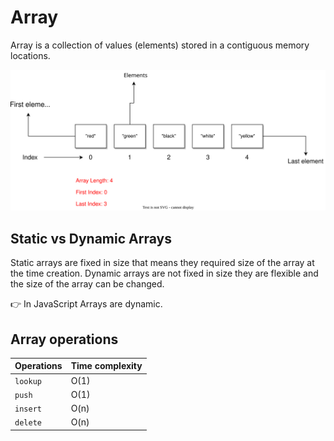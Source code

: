 # Array

Array is a collection of values (elements) stored in a contiguous memory locations.

![Array data structure](https://github.com/SandeepTheDev/data-structures-and-algorithms/blob/main/assets/array.svg)

## Static vs Dynamic Arrays

Static arrays are fixed in size that means they required size of the array at the time creation. Dynamic arrays are not fixed in size they are flexible and the size of the array can be changed.

👉 In JavaScript Arrays are dynamic.

## Array operations

| Operations | Time complexity |
| ---------- | --------------- |
| `lookup`   | O(1)            |
| `push`     | O(1)            |
| `insert`   | O(n)            |
| `delete`   | O(n)            |
